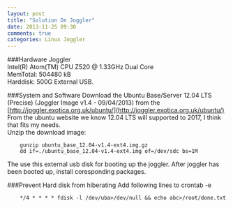 ```yaml
---
layout: post
title: "Solution On Joggler"
date: 2013-11-25 09:30
comments: true
categories: Linux Joggler
---
```

###Hardware
Joggler     
Intel(R) Atom(TM) CPU Z520   @ 1.33GHz  Dual Core    
MemTotal:         504480 kB     
Harddisk: 500G External USB.    

###System and Software
Download the Ubuntu Base/Server 12.04 LTS (Precise) (Joggler Image v1.4 - 09/04/2013) from the     
[http://joggler.exotica.org.uk/ubuntu/](http://joggler.exotica.org.uk/ubuntu/)
From the ubuntu website we know 12.04 LTS will supported to 2017, I think that fits my needs.     
Unzip the download image:

```
	gunzip ubuntu_base_12.04-v1.4-ext4.img.gz
	dd if=./ubuntu_base_12.04-v1.4-ext4.img of=/dev/sdc bs=1M

```
The use this external usb disk for booting up the joggler. After joggler has been booted up, install coresponding packages.     

###Prevent Hard disk from hiberating
Add following lines to crontab -e

```
	*/4 * * * * fdisk -l /dev/uba>/dev/null && echo abc>/root/done.txt

```
	
